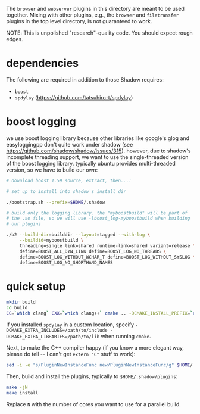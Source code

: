 The `browser` and `webserver` plugins in this directory are meant to
be used together. Mixing with other plugins, e.g., the `browser` and
`filetransfer` plugins in the top level directory, is not guaranteed
to work.

NOTE: This is unpolished "research"-quality code. You should expect
rough edges.

# dependencies

The following are required in addition to those Shadow requires:

* `boost`
* `spdylay` (https://github.com/tatsuhiro-t/spdylay)

# boost logging

we use boost logging library because other libraries like google's
glog and easyloggingpp don't quite work under shadow (see
https://github.com/shadow/shadow/issues/315). however, due to shadow's
incomplete threading support, we want to use the single-threaded
version of the boost logging library. typically ubuntu provides
multi-threaded version, so we have to build our own:

```bash
# download boost 1.59 source, extract, then...:

# set up to install into shadow's install dir

./bootstrap.sh --prefix=$HOME/.shadow

# build only the logging library. the "myboostbuild" will be part of
# the .so file, so we will use -lboost_log-myboostbuild when building
# our plugins

./b2 --build-dir=builddir --layout=tagged --with-log \
     --buildid=myboostbuild \
     threading=single link=shared runtime-link=shared variant=release \
     define=BOOST_ALL_DYN_LINK define=BOOST_LOG_NO_THREADS \
     define=BOOST_LOG_WITHOUT_WCHAR_T define=BOOST_LOG_WITHOUT_SYSLOG \
     define=BOOST_LOG_NO_SHORTHAND_NAMES
```

# quick setup

```bash
mkdir build
cd build
CC=`which clang` CXX=`which clang++` cmake .. -DCMAKE_INSTALL_PREFIX=`readlink -f ~`/.shadow
```

If you installed `spdylay` in a custom location, specify `-DCMAKE_EXTRA_INCLUDES=/path/to/include -DCMAKE_EXTRA_LIBRARIES=/path/to/lib` when running `cmake`.

Next, to make the C++ compiler happy (if you know a more elegant way, please do tell -- I can't get `extern "C"` stuff to work):

```bash
sed -i -e "s/PluginNewInstanceFunc new/PluginNewInstanceFunc/g" $HOME/.shadow/include/shd-library.h
```

Then, build and install the plugins, typically to `$HOME/.shadow/plugins`:

```bash
make -jN
make install
```

Replace `N` with the number of cores you want to use for a parallel build.
